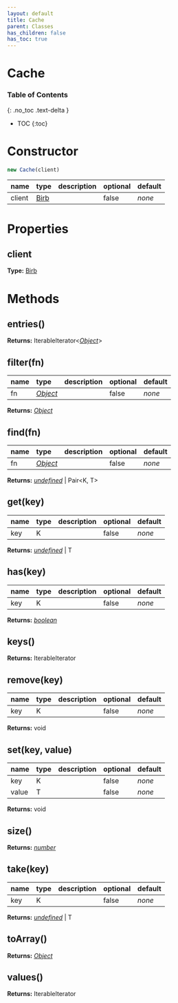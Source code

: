 ```yaml
---
layout: default
title: Cache
parent: Classes
has_children: false
has_toc: true
---
```


# Cache
### Table of Contents
{: .no_toc .text-delta }

- TOC
{:toc}
# Constructor
```js
new Cache(client)
```

| name | type | description | optional | default |
|:-----|:-----|:------------|:---------|:--------|
| client | [Birb](/classes/Birb) |   | false | *none* |

# Properties
## client
**Type:** [Birb](/classes/Birb)

# Methods
## entries()
**Returns:** IterableIterator<*[Object](https://developer.mozilla.org/en-US/docs/Web/JavaScript/Reference/Global_Objects/Object)*>

## filter(fn)
| name | type | description | optional | default |
|:-----|:-----|:------------|:---------|:--------|
| fn | *[Object](https://developer.mozilla.org/en-US/docs/Web/JavaScript/Reference/Global_Objects/Object)* |   | false | *none* |

**Returns:** *[Object](https://developer.mozilla.org/en-US/docs/Web/JavaScript/Reference/Global_Objects/Object)*

## find(fn)
| name | type | description | optional | default |
|:-----|:-----|:------------|:---------|:--------|
| fn | *[Object](https://developer.mozilla.org/en-US/docs/Web/JavaScript/Reference/Global_Objects/Object)* |   | false | *none* |

**Returns:** *[undefined](https://developer.mozilla.org/en-US/docs/Web/JavaScript/Reference/Global_Objects/undefined)* \| Pair<K, T>

## get(key)
| name | type | description | optional | default |
|:-----|:-----|:------------|:---------|:--------|
| key | K |   | false | *none* |

**Returns:** *[undefined](https://developer.mozilla.org/en-US/docs/Web/JavaScript/Reference/Global_Objects/undefined)* \| T

## has(key)
| name | type | description | optional | default |
|:-----|:-----|:------------|:---------|:--------|
| key | K |   | false | *none* |

**Returns:** *[boolean](https://developer.mozilla.org/en-US/docs/Web/JavaScript/Reference/Global_Objects/boolean)*

## keys()
**Returns:** IterableIterator<K>

## remove(key)
| name | type | description | optional | default |
|:-----|:-----|:------------|:---------|:--------|
| key | K |   | false | *none* |

**Returns:** void

## set(key, value)
| name | type | description | optional | default |
|:-----|:-----|:------------|:---------|:--------|
| key | K |   | false | *none* |
| value | T |   | false | *none* |

**Returns:** void

## size()
**Returns:** *[number](https://developer.mozilla.org/en-US/docs/Web/JavaScript/Reference/Global_Objects/number)*

## take(key)
| name | type | description | optional | default |
|:-----|:-----|:------------|:---------|:--------|
| key | K |   | false | *none* |

**Returns:** *[undefined](https://developer.mozilla.org/en-US/docs/Web/JavaScript/Reference/Global_Objects/undefined)* \| T

## toArray()
**Returns:** *[Object](https://developer.mozilla.org/en-US/docs/Web/JavaScript/Reference/Global_Objects/Object)*

## values()
**Returns:** IterableIterator<T>

